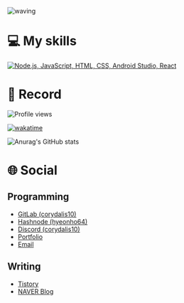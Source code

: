 ![waving](https://capsule-render.vercel.app/api?type=waving&height=200&text=Hyeonho&nbsp;Kang&fontAlign35&fontAlignY=40&color=gradient)

# 💻 My skills
[![Node.js, JavaScript, HTML, CSS, Android Studio, React](https://skillicons.dev/icons?i=nodejs,js,html,css,androidstudio,react)](https://skillicons.dev)

# 🔴 Record
![Profile views](https://komarev.com/ghpvc/?username=corydalis10)

[![wakatime](https://wakatime.com/badge/user/11e37ba2-7f49-4422-9679-fa2a702713cd.svg)](https://wakatime.com/@11e37ba2-7f49-4422-9679-fa2a702713cd)

![Anurag's GitHub stats](https://github-readme-stats.vercel.app/api?username=corydalis10&show_icons=true&theme=transparent)

# 🌐 Social
## Programming
- [GitLab (corydalis10)](https://gitlab.com/corydalis10)
- [Hashnode (hyeonho64)](https://hyeonho64.hashnode.dev)
- [Discord (corydalis10)](https://discord.com/users/946935346577424465)
- [Portfolio](https://corydalis10.pages.dev)
- [Email](mailto:corydalis10@hotmail.com)

## Writing
- [Tistory](https://corynovel.tistory.com)
- [NAVER Blog](https://blog.naver.com/corynovel)
